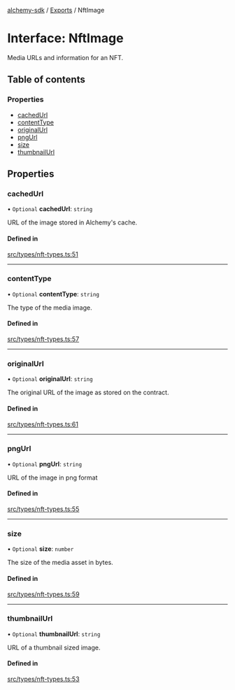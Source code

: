[alchemy-sdk](../README.md) / [Exports](../modules.md) / NftImage

# Interface: NftImage

Media URLs and information for an NFT.

## Table of contents

### Properties

- [cachedUrl](NftImage.md#cachedurl)
- [contentType](NftImage.md#contenttype)
- [originalUrl](NftImage.md#originalurl)
- [pngUrl](NftImage.md#pngurl)
- [size](NftImage.md#size)
- [thumbnailUrl](NftImage.md#thumbnailurl)

## Properties

### cachedUrl

• `Optional` **cachedUrl**: `string`

URL of the image stored in Alchemy's cache.

#### Defined in

[src/types/nft-types.ts:51](https://github.com/alchemyplatform/alchemy-sdk-js/blob/89d639ce/src/types/nft-types.ts#L51)

___

### contentType

• `Optional` **contentType**: `string`

The type of the media image.

#### Defined in

[src/types/nft-types.ts:57](https://github.com/alchemyplatform/alchemy-sdk-js/blob/89d639ce/src/types/nft-types.ts#L57)

___

### originalUrl

• `Optional` **originalUrl**: `string`

The original URL of the image as stored on the contract.

#### Defined in

[src/types/nft-types.ts:61](https://github.com/alchemyplatform/alchemy-sdk-js/blob/89d639ce/src/types/nft-types.ts#L61)

___

### pngUrl

• `Optional` **pngUrl**: `string`

URL of the image in png format

#### Defined in

[src/types/nft-types.ts:55](https://github.com/alchemyplatform/alchemy-sdk-js/blob/89d639ce/src/types/nft-types.ts#L55)

___

### size

• `Optional` **size**: `number`

The size of the media asset in bytes.

#### Defined in

[src/types/nft-types.ts:59](https://github.com/alchemyplatform/alchemy-sdk-js/blob/89d639ce/src/types/nft-types.ts#L59)

___

### thumbnailUrl

• `Optional` **thumbnailUrl**: `string`

URL of a thumbnail sized image.

#### Defined in

[src/types/nft-types.ts:53](https://github.com/alchemyplatform/alchemy-sdk-js/blob/89d639ce/src/types/nft-types.ts#L53)
